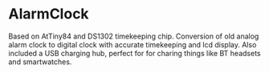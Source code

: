 # AlarmClock
Based on AtTiny84 and DS1302 timekeeping chip. Conversion of old analog alarm clock to digital clock with accurate timekeeping and lcd display. Also included a USB charging hub, perfect for for charing things like BT headsets and smartwatches.
